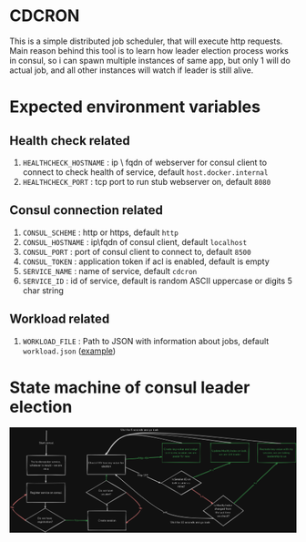 # CDCRON
This is a simple distributed job scheduler, that will execute http requests. Main reason behind this tool is to learn how leader election process works in consul, so i can spawn multiple instances of same app, but only 1 will do actual job, and all other instances will watch if leader is still alive.

# Expected environment variables

## Health check related
1. `HEALTHCHECK_HOSTNAME` : ip \ fqdn of webserver for consul client to connect to check health of service, default `host.docker.internal`
1. `HEALTHCHECK_PORT` : tcp port to run stub webserver on, default `8080`

## Consul connection related
1. `CONSUL_SCHEME` : http or https, default `http`
1. `CONSUL_HOSTNAME` : ip\fqdn of consul client, default `localhost`
1. `CONSUL_PORT` : port of consul client to connect to, default `8500`
1. `CONSUL_TOKEN` : application token if acl is enabled, default is empty
1. `SERVICE_NAME` : name of service, default `cdcron`
1. `SERVICE_ID` : id of service, default is random ASCII uppercase or digits 5 char string

## Workload related
1. `WORKLOAD_FILE` : Path to JSON with information about jobs, default `workload.json` ([example](src/workload.json))

# State machine of consul leader election
![Image of state machine](consul-state-machine.png)
